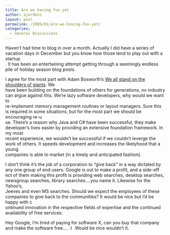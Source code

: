 ```yaml
---
title: Are we having fun yet
author: ajordens
layout: post
permalink: /2005/01/are-we-having-fun-yet/
categories:
  - General Discussions
---
```

Haven&#8217;t had time to blog in over a month. Actually I did have a series of vacation days in December but you know how those tend to play out with a startup  
. It has been an entertaining attempt getting through a seemingly endless pile of holiday season blog posts. 

I agree for the most part with Adam Bosworth&#8217;s [We all stand on the shoulders of giants][1]. We  
have been building on the foundations of others for generations, no industry can argue against this. We&#8217;re lazy software developers, why would we want to  
re-implement memory management routines or layout managers. Sure this is required in some situations, but for the most part we should be encouraging re-u  
se. There&#8217;s a reason why Java and C# have been successful, they make developer&#8217;s lives easier by providing an extensive foundation framework. In my most  
recent experience, we wouldn&#8217;t be successful if we couldn&#8217;t leverge the work of others. It speeds development and increases the likelyhood that a young  
companies is able to market (in a timely and anticipated fashion). 

I don&#8217;t think it&#8217;s the job of a corporation to &#8220;give back&#8221; in a way dictated by any one group of end users. Google is out to make a profit, and a side-eff  
ect of them making this profit is providing web searches, desktop searches, newsgroup searches, library searches&#8230;.you name it. Likewise for the Yahoo&#8217;s,  
Jeeves and even MS searches. Should we expect the employees of these companies to give back to the communities? It would be nice but I&#8217;d be happy with c  
ontinued innovation in the respective fields of expertise and the continued availability of free services. 

Hey Google, I&#8217;m tired of paying for software X, can you buy that company and make the software free&#8230;. <img src="http://littlesquare.com/wp-includes/images/smilies/simple-smile.png" alt=":)" class="wp-smiley" style="height: 1em; max-height: 1em;" /> Would be nice wouldn&#8217;t it.

 [1]: http://www.adambosworth.net/archives/000040.html